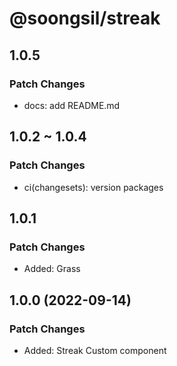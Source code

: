 # @soongsil/streak

## 1.0.5

### Patch Changes

- docs: add README.md

## 1.0.2 ~ 1.0.4

### Patch Changes

- ci(changesets): version packages

## 1.0.1

### Patch Changes

- Added: Grass

## 1.0.0 (2022-09-14)

### Patch Changes

- Added: Streak Custom component

